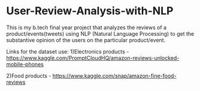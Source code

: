 # User-Review-Analysis-with-NLP
This is my b.tech final year project that analyzes the reviews of a product/events(tweets) using NLP (Natural Language Processing) to get the substantive opinion of the users on the particular product/event.

Links for the dataset use:
1)Electronics products - https://www.kaggle.com/PromptCloudHQ/amazon-reviews-unlocked-mobile-phones

2)Food products - https://www.kaggle.com/snap/amazon-fine-food-reviews
